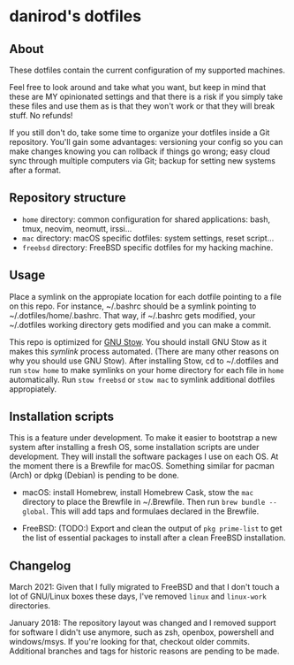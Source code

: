 # danirod's dotfiles

## About

These dotfiles contain the current configuration of my supported machines.

Feel free to look around and take what you want, but keep in mind that these
are MY opinionated settings and that there is a risk if you simply take these
files and use them as is that they won't work or that they will break stuff.
No refunds!

If you still don't do, take some time to organize your dotfiles inside a Git
repository. You'll gain some advantages: versioning your config so you can make
changes knowing you can rollback if things go wrong; easy cloud sync through
multiple computers via Git; backup for setting new systems after a format.

## Repository structure

* `home` directory: common configuration for shared applications:
  bash, tmux, neovim, neomutt, irssi...
* `mac` directory: macOS specific dotfiles: system settings, reset script...
* `freebsd` directory: FreeBSD specific dotfiles for my hacking machine.

## Usage

Place a symlink on the appropiate location for each dotfile pointing to a file
on this repo. For instance, ~/.bashrc should be a symlink pointing to
~/.dotfiles/home/.bashrc. That way, if ~/.bashrc gets modified, your
~/.dotfiles working directory gets modified and you can make a commit.

This repo is optimized for [GNU Stow](https://www.gnu.org/s/stow). You should
install GNU Stow as it makes this _symlink_ process automated. (There are many
other reasons on why you should use GNU Stow). After installing Stow, cd to
~/.dotfiles and run `stow home` to make symlinks on your home directory for each
file in `home` automatically. Run `stow freebsd` or `stow mac` to symlink
additional dotfiles appropiately.

## Installation scripts

This is a feature under development. To make it easier to bootstrap a new
system after installing a fresh OS, some installation scripts are under
development. They will install the software packages I use on each OS. At the
moment there is a Brewfile for macOS. Something similar for pacman (Arch) or
dpkg (Debian) is pending to be done.

* macOS: install Homebrew, install Homebrew Cask, stow the `mac` directory to
  place the Brewfile in ~/.Brewfile. Then run `brew bundle --global`. This will
  add taps and formulaes declared in the Brewfile.

* FreeBSD: (TODO:) Export and clean the output of `pkg prime-list` to get the
  list of essential packages to install after a clean FreeBSD installation.

## Changelog

March 2021: Given that I fully migrated to FreeBSD and that I don't touch
a lot of GNU/Linux boxes these days, I've removed `linux` and `linux-work`
directories.

January 2018: The repository layout was changed and I removed support for
software I didn't use anymore, such as zsh, openbox, powershell and
windows/msys. If you're looking for that, checkout older commits. Additional
branches and tags for historic reasons are pending to be made.
